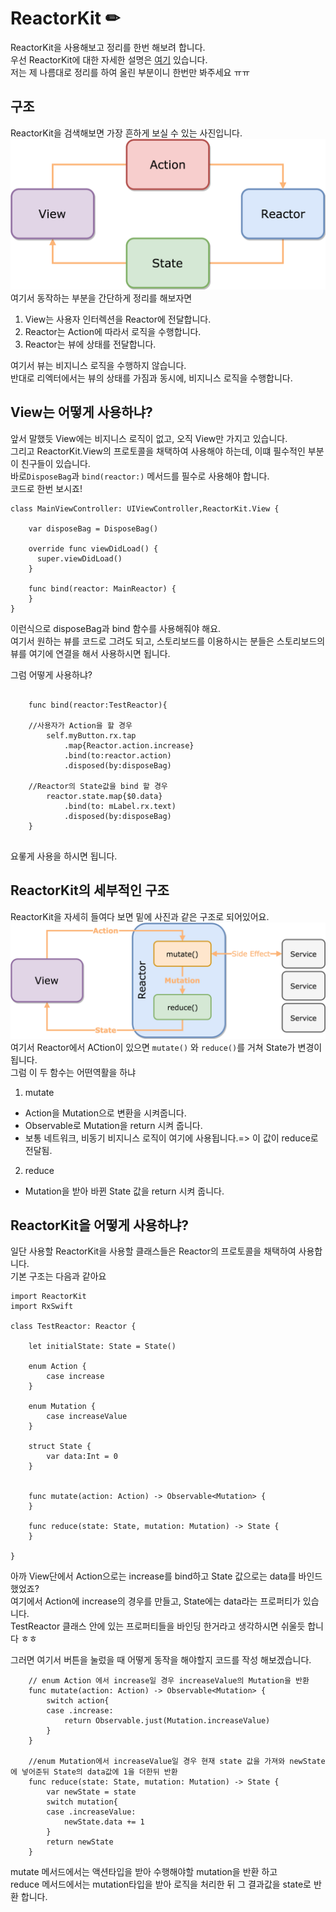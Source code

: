 # ReactorKit ✏ 
ReactorKit을 사용해보고 정리를 한번 해보려 합니다.   
우선 ReactorKit에 대한 자세한 설명은 [여기](https://medium.com/styleshare/reactorkit-%EC%8B%9C%EC%9E%91%ED%95%98%EA%B8%B0-c7b52fbb131a) 있습니다.   
저는 제 나름대로 정리를 하여 올린 부분이니 한번만 봐주세요 ㅠㅠ   

## 구조
ReactorKit을 검색해보면 가장 흔하게 보실 수 있는 사진입니다.   
![ReactorKit1](./ReactorKit1.png)   
여기서 동작하는 부분을 간단하게 정리를 해보자면   
1. View는 사용자 인터렉션을 Reactor에 전달합니다.   
2. Reactor는 Action에 따라서 로직을 수행합니다.   
3. Reactor는 뷰에 상태를 전달합니다.   

여기서 뷰는 비지니스 로직을 수행하지 않습니다.   
반대로 리엑터에서는 뷰의 상태를 가짐과 동시에, 비지니스 로직을 수행합니다.   

 
## View는 어떻게 사용하냐?
앞서 말했듯 View에는 비지니스 로직이 없고, 오직 View만 가지고 있습니다.   
그리고 ReactorKit.View의 프로토콜을 채택하여 사용해야 하는데, 이떄 필수적인 부분이 친구들이 있습니다.   
바로```DisposeBag```과 ```bind(reactor:)``` 메서드를 필수로 사용해야 합니다.   
코드로 한번 보시죠!   
```
class MainViewController: UIViewController,ReactorKit.View {
 
    var disposeBag = DisposeBag()

    override func viewDidLoad() {
      super.viewDidLoad()
    }
    
    func bind(reactor: MainReactor) {
    }
}
```   
이런식으로 disposeBag과 bind 함수를 사용해줘야 해요.   
여기서 원하는 뷰를 코드로 그려도 되고, 스토리보드를 이용하시는 분들은 스토리보드의 뷰를 여기에 연결을 해서 사용하시면 됩니다.    

그럼 어떻게 사용하냐?   
```
	
	func bind(reactor:TestReactor){
	
	//사용자가 Action을 할 경우
		self.myButton.rx.tap
			.map{Reactor.action.increase}
			.bind(to:reactor.action)
			.disposed(by:disposeBag)
			
	//Reactor의 State값을 bind 할 경우
		reactor.state.map{$0.data}
			.bind(to: mLabel.rx.text)
			.disposed(by:disposeBag)
	}
	
```   
요롷게 사용을 하시면 됩니다.   
## ReactorKit의 세부적인 구조
ReactorKit을 자세히 들여다 보면 밑에 사진과 같은 구조로 되어있어요.   
![ReactorKit2](./ReactorKit2.png)   
여기서 Reactor에서 ACtion이 있으면 ```mutate()``` 와 ```reduce()```를 거쳐 State가 변경이 됩니다.   
그럼 이 두 함수는 어떤역활을 하냐   
1. mutate   
 * Action을 Mutation으로 변환을 시켜줍니다.   
 * Observable로 Mutation을 return 시켜 줍니다.   
 * 보통 네트워크, 비동기 비지니스 로직이 여기에 사용됩니다.=> 이 값이 reduce로 전달됨.   
2. reduce
 * Mutation을 받아 바뀐 State 값을 return 시켜 줍니다.   

## ReactorKit을 어떻게 사용하냐?
일단 사용할 ReactorKit을 사용할 클래스들은 Reactor의 프로토콜을 채택하여 사용합니다.   
기본 구조는 다음과 같아요   
```
import ReactorKit
import RxSwift

class TestReactor: Reactor {
   
    let initialState: State = State()
    
    enum Action {
        case increase
    }
    
    enum Mutation {
        case increaseValue
    }
    
    struct State {
        var data:Int = 0
    }
    
    
    func mutate(action: Action) -> Observable<Mutation> {
    }
      
    func reduce(state: State, mutation: Mutation) -> State {
    }
    
}
```   

아까 View단에서 Action으로는 increase를 bind하고 State 값으로는 data를 바인드 했었죠?   
여기에서 Action에 increase의 경우를 만들고, State에는 data라는 프로퍼티가 있습니다.   
TestReactor 클래스 안에 있는 프로퍼티들을 바인딩 한거라고 생각하시면 쉬울듯 합니다 ㅎㅎ   

그러면 여기서 버튼을 눌렀을 때 어떻게 동작을 해야할지 코드를 작성 해보겠습니다.   

```
	// enum Action 에서 increase일 경우 increaseValue의 Mutation을 반환
    func mutate(action: Action) -> Observable<Mutation> {
		switch action{
		case .increase:
			return Observable.just(Mutation.increaseValue)
		}
    }
     
	//enum Mutation에서 increaseValue일 경우 현재 state 값을 가져와 newState에 넣어준뒤 State의 data값에 1을 더한뒤 반환
    func reduce(state: State, mutation: Mutation) -> State {
		var newState = state
		switch mutation{
		case .increaseValue:
			newState.data += 1
		}
		return newState
    }
```   

mutate 메서드에서는 액션타입을 받아 수행해야할 mutation을 반환 하고   
reduce 메서드에서는 mutation타입을 받아 로직을 처리한 뒤 그 결과값을 state로 반환 합니다.   

